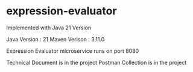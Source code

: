 # expression-evaluator

Implemented with Java 21 Version

Java Version : 21
Maven Verison : 3.11.0

Expression Evaluator microservice runs on port 8080

Technical Document is in the project
Postman Collection is in the project
